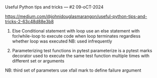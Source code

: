 Useful Python tips and tricks — #2
09-oCT-2024

https://medium.com/@johnidouglasmarangon/useful-python-tips-and-tricks-2-63c48d88e3b8


01. Else Conditional statement with loop
use an else statement with for/while-loop to execute code when loop terminates
regardless whether loop was executed
NB: used infrequently


02. Parameterizing test functions in pytest
parameterize is a pytest marks decorator used to execute the same test
function multiple times with different set or arguments

NB: third set of parameters use xfail mark to define failure argument